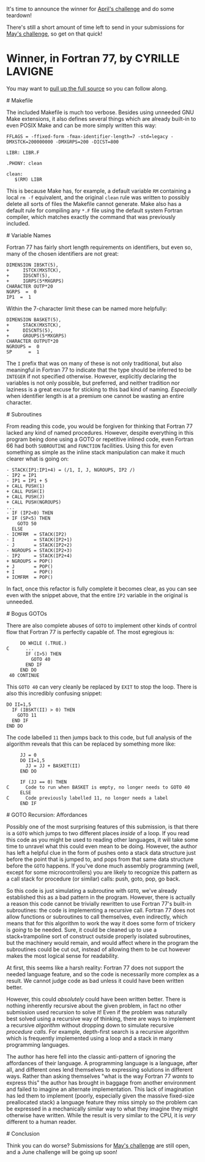 It's time to announce the winner for [April's challenge](<%= @items['/articles/2019091 Book Store/index.*'].path %>) and do some teardown!

There's still a short amount of time left to send in your submissions for [May's challenge](<%= @items['/articles/2019121 Pascal\'s Triangle/index.*'].path %>), so get on that quick!

# Winner, in Fortran 77, by CYRILLE LAVIGNE

You may want to [pull up the full source](https://snark.badcode.rocks/archives/2019-April/000035.html) so you can follow along.

<section markdown="1">
# Makefile

The included Makefile is much too verbose.  Besides using unneeded GNU Make extensions, it also defines several things which are already built-in to even POSIX Make and can be more simply written this way:

    FFLAGS = -ffixed-form -fmax-identifier-length=7 -std=legacy -DMXSTCK=200000000 -DMXGRPS=200 -DICST=800

    LIBR: LIBR.F

    .PHONY: clean

    clean:
       $(RM) LIBR

This is because Make has, for example, a default variable `RM` containing a local `rm -f` equivalent, and the original `clean` rule was written to possibly delete all sorts of files the Makefile cannot generate.  Make also has a default rule for compiling any `*.F` file using the default system Fortran compiler, which matches exactly the command that was previously included.
</section>

<section markdown="1">
# Variable Names

Fortran 77 has fairly short length requirements on identifiers, but even so, many of the chosen identifiers are not great:

    DIMENSION IBSKT(5),
    +     ISTCK(MXSTCK),
    +     IDSCNT(5),
    +     IGRPS(5*MXGRPS)
    CHARACTER OUTP*20
    NGRPS  =  0
    IP1  =  1

Within the 7-character limit these can be named more helpfully:

    DIMENSION BASKET(5),
    +     STACK(MXSTCK),
    +     DISCNTS(5),
    +     GROUPS(5*MXGRPS)
    CHARACTER OUTPUT*20
    NGROUPS =  0
    SP      =  1

The `I` prefix that was on many of these is not only traditional, but also meaningful in Fortran 77 to indicate that the type should be inferred to be `INTEGER` if not specified otherwise.  However, explicitly declaring the variables is not only possible, but preferred, and neither tradition nor laziness is a great excuse for sticking to this bad kind of naming.  *Especially* when identifier length is at a premium one cannot be wasting an entire character.
</section>

<section markdown="1">
# Subroutines

From reading this code, you would be forgiven for thinking that Fortran 77 lacked any kind of named procedures.  However, despite everything in this program being done using a GOTO or repetitive inlined code, even Fortran 66 had both `SUBROUTINE` and `FUNCTION` facilities.  Using this for even something as simple as the inline stack manipulation can make it much clearer what is going on:

    - STACK(IP1:IP1+4) = (/1, I, J, NGROUPS, IP2 /)
    - IP2 = IP1
    - IP1 = IP1 + 5
    + CALL PUSH(1)
    + CALL PUSH(I)
    + CALL PUSH(J)
    + CALL PUSH(NGROUPS)
    ...
    - IF (IP2<0) THEN
    + IF (SP<5) THEN
        GOTO 50
      ELSE
    - ICMFRM  = STACK(IP2)
    - I       = STACK(IP2+1)
    - J       = STACK(IP2+2)
    - NGROUPS = STACK(IP2+3)
    - IP2     = STACK(IP2+4)
    + NGROUPS = POP()
    + J       = POP()
    + I       = POP()
    + ICMFRM  = POP()

In fact, once this refactor is fully complete it becomes clear, as you can see even with the snippet above, that the entire `IP2` variable in the original is unneeded.
</section>

<section markdown="1">
# Bogus GOTOs

There are also complete abuses of `GOTO` to implement other kinds of control flow that Fortran 77 is perfectly capable of.  The most egregious is:

         DO WHILE (.TRUE.)
    C      ...
           IF (I>5) THEN
             GOTO 40
           END IF
         END DO
     40 CONTINUE

This `GOTO 40` can very cleanly be replaced by `EXIT` to stop the loop.  There is also this incredibly confusing snippet:

    DO II=1,5
      IF (IBSKT(II) > 0) THEN
        GOTO 11
      END IF
    END DO

The code labelled `11` then jumps back to this code, but full analysis of the algorithm reveals that this can be replaced by something more like:

         JJ = 0
         DO II=1,5
           JJ = JJ + BASKET(II)
         END DO

         IF (JJ == 0) THEN
    C      Code to run when BASKET is empty, no longer needs to GOTO 40
         ELSE
    C      Code previously labelled 11, no longer needs a label
         END IF
</section>

<section markdown="1">
# GOTO Recursion: Affordances

Possibly one of the most surprising features of this submission, is that there is a `GOTO` which jumps to two different places *inside* of a loop.  If you read this code as you might be used to reading other languages, it will take some time to unravel what this could even mean to be doing.  However, the author has left a helpful clue in the form of pushes onto a stack data structure just before the point that is jumped to, and pops from that same data structure before the `GOTO` happens.  If you've done much assembly programming (well, except for some microcontrollers) you are likely to recognize this pattern as a call stack for procedure (or similar) calls: push, goto, pop, go back.

So this code is just simulating a subroutine with `GOTO`, we've already established this as a bad pattern in the program.  However, there is actually a reason this code cannot be trivially rewritten to use Fortran 77's built-in subroutines: the code is implementing a recursive call.  Fortran 77 does not allow functions or subroutines to call themselves, even indirectly, which means that for this algorithm to work the way it does some form of trickery is *going* to be needed.  Sure, it could be cleaned up to use a stack+trampoline sort of construct outside properly isolated subroutines, but the machinery would remain, and would affect where in the program the subroutines could be cut out, instead of allowing them to be cut however makes the most logical sense for readability.

At first, this seems like a harsh reality: Fortran 77 does not support the needed language feature, and so the code is necessarily more complex as a result.  We cannot judge code as bad unless it could have been written better.

However, this could *absolutely* could have been written better.  There is nothing inherently recursive about the given problem, in fact no other submission used recursion to solve it!  Even if the problem was naturally best solved using a recursive way of thinking, there are ways to implement a recursive *algorithm* without dropping down to simulate recursive *procedure calls*.  For example, depth-first search is a recursive algorithm which is frequently implemented using a loop and a stack in many programming languages.

The author has here fell into the classic anti-pattern of ignoring the affordances of their language.  A programming language is a language, after all, and different ones lend themselves to expressing solutions in different ways.  Rather than asking themselves "what is the way Fortran 77 *wants* to express this" the author has brought in baggage from another environment and failed to imagine an alternate implementation.  This lack of imagination has led them to implement (poorly, especially given the massive fixed-size preallocated stack) a language feature they miss simply so the problem can be expressed in a mechanically similar way to what they imagine they might otherwise have written.  While the result is very similar to the CPU, it is *very* different to a human reader.
</section>

<section markdown="1">
# Conclusion

Think you can do worse?  Submissions for [May's challenge](<%= @items['/articles/2019121 Pascal\'s Triangle/index.*'].path %>) are still open, and a June challenge will be going up soon!
</section>
